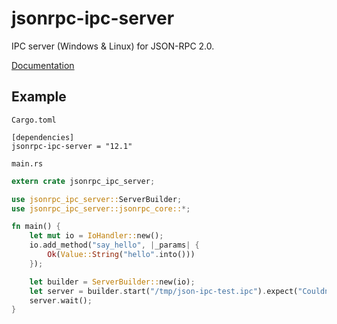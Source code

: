 # jsonrpc-ipc-server
IPC server (Windows & Linux) for JSON-RPC 2.0.

[Documentation](http://paritytech.github.io/jsonrpc/jsonrpc_ipc_server/index.html)

## Example

`Cargo.toml`

```
[dependencies]
jsonrpc-ipc-server = "12.1"
```

`main.rs`

```rust
extern crate jsonrpc_ipc_server;

use jsonrpc_ipc_server::ServerBuilder;
use jsonrpc_ipc_server::jsonrpc_core::*;

fn main() {
	let mut io = IoHandler::new();
	io.add_method("say_hello", |_params| {
		Ok(Value::String("hello".into()))
	});

	let builder = ServerBuilder::new(io);
	let server = builder.start("/tmp/json-ipc-test.ipc").expect("Couldn't open socket");
	server.wait();
}
```


